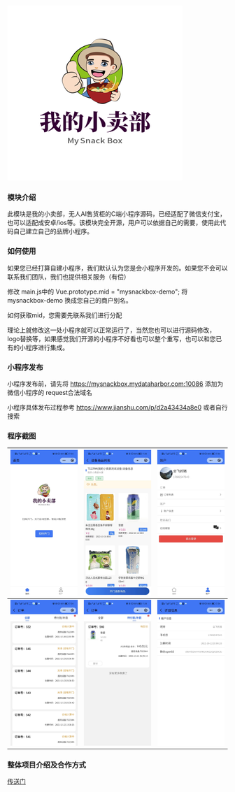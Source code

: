 ![](./doc-resource/logo.jpg)

### 模块介绍

此模块是我的小卖部，无人AI售货柜的C端小程序源码，已经适配了微信支付宝，也可以适配成安卓/ios等。该模块完全开源，用户可以依据自己的需要，使用此代码自己建立自己的品牌小程序。

### 如何使用

如果您已经打算自建小程序，我们默认认为您是会小程序开发的。如果您不会可以联系我们团队，我们也提供相关服务（有偿）

修改 main.js中的 Vue.prototype.mid = "mysnackbox-demo"; 将 mysnackbox-demo 换成您自己的商户别名。

如何获取mid，您需要先联系我们进行分配

理论上就修改这一处小程序就可以正常运行了，当然您也可以进行源码修改，logo替换等，如果感觉我们开源的小程序不好看也可以整个重写，也可以和您已有的小程序进行集成。

### 小程序发布

小程序发布前，请先将 https://mysnackbox.mydataharbor.com:10086  添加为微信小程序的 request合法域名

小程序具体发布过程参考 https://www.jianshu.com/p/d2a43434a8e0  或者自行搜索

### 程序截图

| ![](./doc-resource/home.jpg) | ![](./doc-resource/terminal-goods.jpg) | ![](./doc-resource/center.jpg) |
| ------------------------------------------------------------ | ------------------------------------------------------------ | ------------------------------------------------------------ |
| ![](./doc-resource/order.jpg) | ![](./doc-resource/order2.jpg) | ![](./doc-resource/userinfo.jpg) |

### 整体项目介绍及合作方式

[传送门](PROJECT.md)